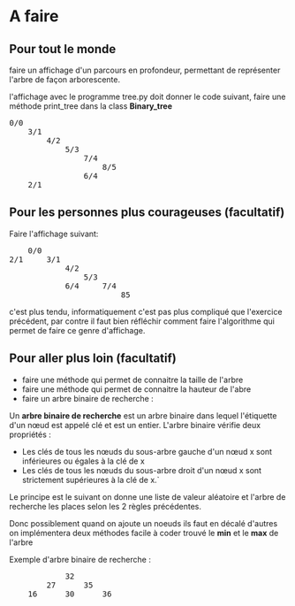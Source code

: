 # A faire

## Pour tout le monde
faire un affichage d'un parcours en profondeur, permettant de représenter
l'arbre de façon arborescente.

l'affichage avec le programme tree.py doit donner le code suivant,
faire une méthode print_tree dans la class **Binary_tree**
<pre>
0/0
	3/1
		4/2
			5/3
				7/4
					8/5
				6/4
	2/1
</pre>

## Pour les personnes plus courageuses (facultatif)
Faire l'affichage suivant:
<pre>
    0/0
2/1     3/1
            4/2
                5/3
            6/4     7/4
                        85
</pre>
c'est plus tendu, informatiquement c'est pas plus compliqué que l'exercice 
précédent, par contre il faut bien réfléchir comment faire l'algorithme
qui permet de faire ce genre d'affichage.


## Pour aller plus loin (facultatif)
- faire une méthode qui permet de connaitre la taille de l'arbre
- faire une méthode qui permet de connaitre la hauteur de l'abre
- faire un arbre binaire de recherche :

Un **arbre binaire de recherche** est un arbre binaire dans lequel l'étiquette d'un nœud est appelé clé et est un entier. L'arbre binaire vérifie deux propriétés :

- Les clés de tous les nœuds du sous-arbre gauche d'un nœud x sont inférieures ou égales à la clé de x
- Les clés de tous les nœuds du sous-arbre droit d'un nœud x sont strictement supérieures à la clé de x.`


Le principe est le suivant on donne une liste de valeur aléatoire et l'arbre
de recherche les places selon les 2 règles précédentes.

Donc possiblement quand on ajoute un noeuds ils faut en décalé d'autres
on implémentera deux méthodes facile à coder trouvé le **min** et le **max** de 
l'arbre

Exemple d'arbre binaire de recherche :
<pre>
            32
        27      35
    16      30      36
</pre>

